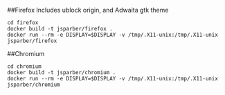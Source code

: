 ##Firefox
Includes ublock origin, and Adwaita gtk theme
```
cd firefox
docker build -t jsparber/firefox .
docker run --rm -e DISPLAY=$DISPLAY -v /tmp/.X11-unix:/tmp/.X11-unix jsparber/firefox
```

##Chromium
```
cd chromium
docker build -t jsparber/chromium .
docker run --rm -e DISPLAY=$DISPLAY -v /tmp/.X11-unix:/tmp/.X11-unix jsparber/chromium
